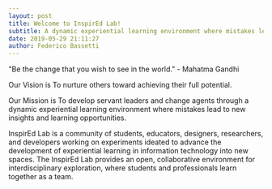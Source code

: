 ```yaml
---
layout: post
title: Welcome to InspirEd Lab!
subtitle: A dynamic experiential learning environment where mistakes lead to new insights and learning opportunities.
date: 2019-05-29 21:11:27
author: Federico Bassetti
---
```


"Be the change that you wish to see in the world." - Mahatma Gandhi

Our Vision is
To nurture others toward achieving their full potential.

Our Mission is
To develop servant leaders and change agents through a dynamic experiential learning environment where mistakes lead to new insights and learning opportunities.

InspirEd Lab is a community of students, educators, designers, researchers, and developers working on experiments ideated to advance the development of experiential learning in information technology into new spaces. The InspirEd Lab provides an open, collaborative environment for interdisciplinary exploration, where students and professionals learn together as a team.
